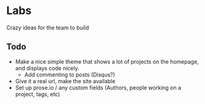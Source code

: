 Labs
====

Crazy ideas for the team to build

## Todo
- Make a nice simple theme that shows a lot of projects on the homepage, and displays code nicely.
  - Add commenting to posts (Disqus?)
- Give it a real url, make the site available
- Set up prose.io / any custom fields (Authors, people working on a project, tags, etc)

